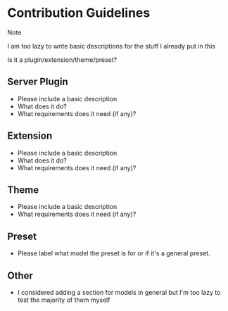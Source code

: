 # Contribution Guidelines
>[!NOTE]
> I am too lazy to write basic descriptions for the stuff I already put in this

Is it a plugin/extension/theme/preset?
## Server Plugin
- Please include a basic description
- What does it do?
- What requirements does it need (if any)?

## Extension
- Please include a basic description
- What does it do?
- What requirements does it need (if any)?

## Theme
- Please include a basic description
- What requirements does it need (if any)?

## Preset
- Please label what model the preset is for or if it's a general preset.

## Other
- I considered adding a section for models in general but I'm too lazy to test the majority of them myself
